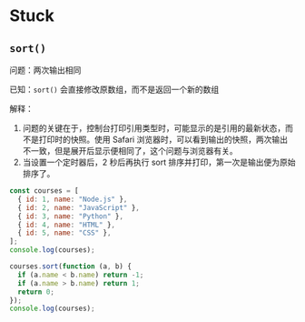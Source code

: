# Stuck

## `sort()`

问题：两次输出相同

已知：`sort()` 会直接修改原数组，而不是返回一个新的数组

解释：

1. 问题的关键在于，控制台打印引用类型时，可能显示的是引用的最新状态，而不是打印时的快照。使用 Safari 浏览器时，可以看到输出的快照，两次输出不一致，但是展开后显示便相同了，这个问题与浏览器有关。
2. 当设置一个定时器后，2 秒后再执行 sort 排序并打印，第一次是输出便为原始排序了。

```js
const courses = [
  { id: 1, name: "Node.js" },
  { id: 2, name: "JavaScript" },
  { id: 3, name: "Python" },
  { id: 4, name: "HTML" },
  { id: 5, name: "CSS" },
];
console.log(courses);

courses.sort(function (a, b) {
  if (a.name < b.name) return -1;
  if (a.name > b.name) return 1;
  return 0;
});
console.log(courses);
```

